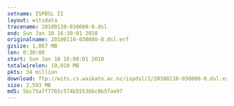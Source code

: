 ```yaml
---
setname: ISPDSL II
layout: witsdata
tracename: 20100110-030000-0.dsl
end: Sun Jan 10 16:30:01 2010
originalname: 20100110-030000-0.dsl.erf
gzsize: 1,067 MB
len: 0:30:00
start: Sun Jan 10 16:00:01 2010
totalwirelen: 19,010 MB
pkts: 34 million
download: ftp://wits.cs.waikato.ac.nz/ispdsl/2/20100110-030000-0.dsl.erf.gz
size: 2,593 MB
md5: 5bc75a7f7765c574b55536bc8b5fae97
---
```

